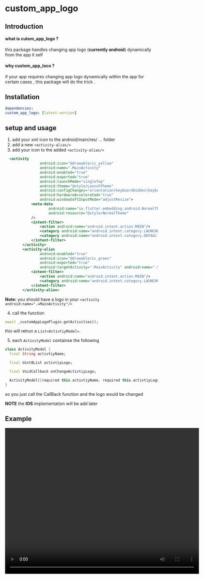# custom_app_logo

## Introduction

#### what is cutom_app_logo ? 
this package handles changing app logo (**currently android**)  dynamically from the app it self 

#### why custom_app_loco ? 
if your app requires changing app logo dynamically within the app for certain cases , this package will do the trick .

## Installation 
  ```yaml
dependencies:
  custom_app_logo: [latest-version]
```

## setup and usage 

1. add your xml icon to the android/main/res/ ... folder 
2. add  a new ```<activity-alias/> ```
3. add your icon to the  added ```<activity-alias/> ```
```xml
  <activity
                android:icon="@drawable/ic_yellow"
                android:name=".MainActivity"
                android:enabled="true"
                android:exported="true"
                android:launchMode="singleTop"
                android:theme="@style/LaunchTheme"
                android:configChanges="orientation|keyboardHidden|keyboard|screenSize|smallestScreenSize|locale|layoutDirection|fontScale|screenLayout|density|uiMode"
                android:hardwareAccelerated="true"
                android:windowSoftInputMode="adjustResize">
            <meta-data
                    android:name="io.flutter.embedding.android.NormalTheme"
                    android:resource="@style/NormalTheme"
            />
            <intent-filter>
                <action android:name="android.intent.action.MAIN"/>
                <category android:name="android.intent.category.LAUNCHER"/>
                <category android:name="android.intent.category.DEFAULT"/>
            </intent-filter>
        </activity>
        <activity-alias
                android:enabled="true"
                android:icon="@drawable/ic_green"
                android:exported="true"
                android:targetActivity=".MainActivity" android:name=".SecondActivity">
            <intent-filter>
                <action android:name="android.intent.action.MAIN"/>
                <category android:name="android.intent.category.LAUNCHER"/>
            </intent-filter>
        </activity-alias>
```


**Note:** you should have a logo in your `<activity  android:name=".=MainActivity"/>` 

4. call the function 
```dart
await _customAppLogoPlugin.getActivities();
``` 
this will retrun a ```List<ActivtiyModel>```.

5. each ```ActivityModel``` containse the following
```dart
class ActivityModel {
  final String activtiyName;

  final Uint8List activtiyLogo;

  final VoidCallback onChangeActivtiyLogo;

  ActivityModel({required this.activtiyName, required this.activtiyLogo, required this.onChangeActivtiyLogo});
}
```
so you just call the CallBack function and the logo would be changed 


**NOTE** the  **IOS** implementation will be add later 

## Example

<video autoplay width="640" height="480" controls>
  <source src="https://github.com/badeesAbood/custom_app_logo/blob/master/package_assets/untitled.webm" type="video/webm">
  Your browser does not support the video tag.
</video>